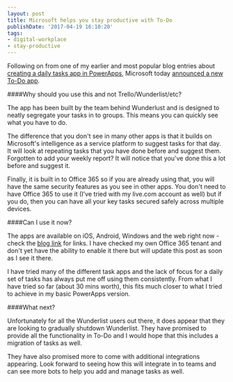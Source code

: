 ```yaml
---
layout: post
title: Microsoft helps you stay productive with To-Do
publishDate: '2017-04-19 16:10:20'
tags:
- digital-workplace
- stay-productive
---
```


Following on from one of my earlier and most popular blog entries about [creating a daily tasks app in PowerApps](https://www.mcd79.com/stay-productive-creating-a-three-daily-tasks-app-in-powerapps-and-flow/), Microsoft today [announced a new To-Do app](https://blogs.office.com/2017/04/19/introducing-microsoft-to-do-now-available-in-preview/).

####Why should you use this and not Trello/Wunderlist/etc?

The app has been built by the team behind Wunderlust and is designed to neatly segregate your tasks in to groups. This means you can quickly see what you have to do.

The difference that you don't see in many other apps is that it builds on Microsoft's intelligence as a service platform to suggest tasks for that day. It will look at repeating tasks that you have done before and suggest them. Forgotten to add your weekly report? It will notice that you've done this a lot before and suggest it.

Finally, it is built in to Office 365 so if you are already using that, you will have the same security features as you see in other apps. You don't need to have Office 365 to use it (I've tried with my live.com account as well) but if you do, then you can have all your key tasks secured safely across multiple devices.

####Can I use it now?

The apps are available on iOS, Android, Windows and the web right now - check the [blog link](https://blogs.office.com/2017/04/19/introducing-microsoft-to-do-now-available-in-preview/) for links. I have checked my own Office 365 tenant and don't yet have the ability to enable it there but will update this post as soon as I see it there.

I have tried many of the different task apps and the lack of focus for a daily set of tasks has always put me off using them consistently. From what I have tried so far (about 30 mins worth), this fits much closer to what I tried to achieve in my basic PowerApps version.

####What next?

Unfortunately for all the Wunderlist users out there, it does appear that they are looking to gradually shutdown Wunderlist. They have promised to provide all the functionality in To-Do and I would hope that this includes a migration of tasks as well.

They have also promised more to come with additional integrations appearing. Look forward to seeing how this will integrate in to teams and can see more bots to help you add and manage tasks as well.

